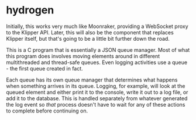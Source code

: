 # hydrogen

Initially, this works very much like Moonraker, providing a WebSocket proxy to the Klipper API. Later, this will also be the component that replaces Klipper itself, but that's going to be a little bit further down the road. 

This is a C program that is essentially a JSON queue manager. Most of what this program does involves moving elements around in different multithreaded and thread-safe queues. Even logging activities use a queue - the first queue created in fact. 

Each queue has its own queue manager that determines what happens when something arrives in its queue. Logging, for example, will look at the queued element and either print it to the console, write it out to a log file, or add it to the database. This is handled separately from whatever generated the log event so *that* process doesn't have to wait for any of these actions to complete before continuing on. 

